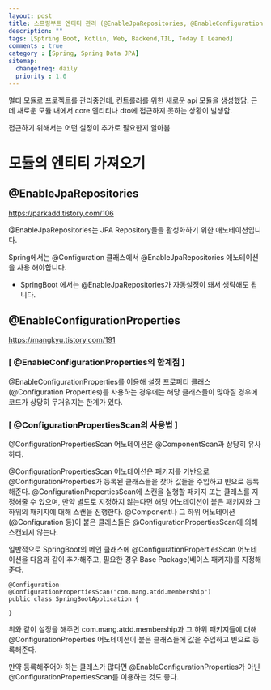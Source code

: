 ```yaml
---
layout: post
title: 스프링부트 엔티티 관리 (@EnableJpaRepositories, @EnableConfigurationProperties)
description: ""
tags: [Sptring Boot, Kotlin, Web, Backend,TIL, Today I Leaned]
comments : true
category : [Spring, Spring Data JPA]
sitemap:
  changefreq: daily
  priority : 1.0
---
```



멀티 모듈로 프로젝트를 관리중인데, 컨트롤러를 위한 새로운 api 모듈을 생성했담.
근데 새로운 모듈 내에서 core 엔티티나 dto에 접근하지 못하는 상황이 발생함.

접근하기 위해서는 어떤 설정이 추가로 필요한지 알아봄



# 모듈의 엔티티 가져오기


## @EnableJpaRepositories
https://parkadd.tistory.com/106

@EnableJpaRepositories는 JPA Repository들을 활성화하기 위한 애노테이션입니다.

Spring에서는 @Configuration 클래스에서 @EnableJpaRepositories 애노테이션을 사용 해야합니다.

* SpringBoot 에서는 @EnableJpaRepositories가 자동설정이 돼서 생략해도 됩니다.




## @EnableConfigurationProperties

https://mangkyu.tistory.com/191

### [ @EnableConfigurationProperties의 한계점 ]
@EnableConfigurationProperties를 이용해 설정 프로퍼티 클래스(@Configuration Properties)를 사용하는 경우에는 해당 클래스들이 많아질 경우에 코드가 상당히 무거워지는 한계가 있다.


### [ @ConfigurationPropertiesScan의 사용법 ]
@ConfigurationPropertiesScan 어노테이션은 @ComponentScan과 상당히 유사하다.

@ConfigurationPropertiesScan 어노테이션은 패키지를 기반으로 @ConfigurationProperties가 등록된 클래스들을 찾아 값들을 주입하고 빈으로 등록해준다. @ConfigurationPropertiesScan에 스캔을 실행할 패키지 또는 클래스를 지정해줄 수 있으며, 만약 별도로 지정하지 않는다면 해당 어노테이션이 붙은 패키지와 그 하위의 패키지에 대해 스캔을 진행한다. @Component나 그 하위 어노테이션(@Configuration 등)이 붙은 클래스들은 @ConfigurationPropertiesScan에 의해 스캔되지 않는다.

일반적으로 SpringBoot의 메인 클래스에 @ConfigurationPropertiesScan 어노테이션을 다음과 같이 추가해주고, 필요한 경우 Base Package(베이스 패키지)를 지정해준다.


```
@Configuration
@ConfigurationPropertiesScan("com.mang.atdd.membership")
public class SpringBootApplication {

}
```


위와 같이 설정을 해주면 com.mang.atdd.membership과 그 하위 패키지들에 대해 @ConfigurationProperties 어노테이션이 붙은 클래스들에 값을 주입하고 빈으로 등록해준다.

만약 등록해주어야 하는 클래스가 많다면 @EnableConfigurationProperties가 아닌 @ConfigurationPropertiesScan를 이용하는 것도 좋다.
